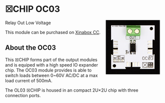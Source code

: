 # ☒CHIP OC03
<img src="extras/OC03 V0.5.0.JPG" width="35%" height="auto" align="right">
Relay Out Low Voltage

This module can be purchased on [Xinabox CC](https://xinabox.cc/products/OC03/).

## About the OC03
This ☒CHIP forms part of the output modules and is equiped with a high speed IO expander chip. The OC03 module provides is able to switch loads between 0~60V AC/DC at a max load current of 500mA.

The OL03 ☒CHIP is housed in an compact 2U×2U chip with three connection ports.

